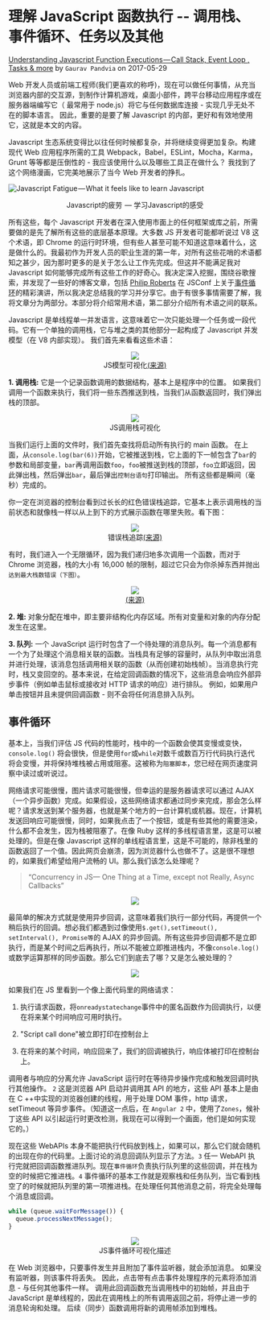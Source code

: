 # 理解 JavaScript 函数执行 -- 调用栈、事件循环、任务以及其他

[Understanding Javascript Function Executions — Call Stack, Event Loop , Tasks & more](https://medium.com/@gaurav.pandvia/understanding-javascript-function-executions-tasks-event-loop-call-stack-more-part-1-5683dea1f5ec) by `Gaurav Pandvia` on 2017-05-29

Web 开发人员或前端工程师(我们更喜欢的称呼)，现在可以做任何事情，从充当浏览器内部的交互源，到制作计算机游戏，桌面小部件，跨平台移动应用程序或在服务器端编写它（ 最常用于 node.js）将它与任何数据库连接 - 实现几乎无处不在的脚本语言。 因此，重要的是要了解 Javascript 的内部，更好和有效地使用它，这就是本文的内容。

Javascript 生态系统变得比以往任何时候都复杂，并将继续变得更加复杂。构建现代 Web 应用程序所需的工具 Webpack，Babel，ESLint，Mocha，Karma，Grunt 等等都是压倒性的 - 我应该使用什么以及哪些工具正在做什么？ 我找到了这个网络漫画，它完美地展示了当今 Web 开发者的挣扎。

![Javascript Fatigue — What it feels like to learn Javascript](https://cdn-images-1.medium.com/max/1600/1*1akEKXC95jhmIudAayITPA.png)

<center>Javascript的疲劳  — 学习Javascript的感受</center>

所有这些，每个 Javascript 开发者在深入使用市面上的任何框架或库之前，所需要做的是先了解所有这些的底层基本原理。大多数 JS 开发者可能都听说过 V8 这个术语，即 Chrome 的运行时环境，但有些人甚至可能不知道这意味着什么，这是做什么的。我最初作为开发人员的职业生涯的第一年，对所有这些花哨的术语都知之甚少，因为那时更多的是关于怎么让工作先完成。但这并不能满足我对 Javascript 如何能够完成所有这些工作的好奇心。我决定深入挖掘，围绕谷歌搜索，并发现了一些好的博客文章，包括 [Philip Roberts](https://twitter.com/philip_roberts) 在 JSConf 上关于[事件循环](https://www.youtube.com/watch?v=8aGhZQkoFbQ)的精彩演讲，所以我决定总结我的学习并分享它。由于有很多事情需要了解，我将文章分为两部分。本部分将介绍常用术语，第二部分介绍所有术语之间的联系。

Javascript 是单线程单一并发语言，这意味着它一次只能处理一个任务或一段代码。它有一个单独的调用栈，它与堆之类的其他部分一起构成了 Javascript 并发模型（在 V8 内部实现）。 我们首先来看看这些术语：

<div style="text-align:center">
  <img src="https://cdn-images-1.medium.com/max/1600/1*ZSFHnq9iMHIApVLcgwczPQ.png">
</div>
<center>JS模型可视化<a href="https://developer.mozilla.org/en-US/docs/Web/JavaScript/EventLoop">(来源)</a></center>

**1. 调用栈:** 它是一个记录函数调用的数据结构，基本上是程序中的位置。 如果我们调用一个函数来执行，我们将一些东西推送到栈，当我们从函数返回时，我们弹出栈的顶部。

<div style="text-align:center">
  <img src="https://cdn-images-1.medium.com/max/1600/1*E3zTWtEOiDWw7d0n7Vp-mA.gif">
</div>
<center>JS调用栈可视化</center>

当我们运行上面的文件时，我们首先查找将启动所有执行的 main 函数。 在上面，从`console.log(bar(6))`开始，它被推送到栈，它上面的下一帧包含了`bar`的参数和局部变量，`bar`再调用函数`foo`，`foo`被推送到栈的顶部，`foo`立即返回，因此弹出栈，然后弹出`bar`，最后弹出`控制台语句`打印输出。 所有这些都是瞬间（毫秒）完成的。

你一定在浏览器的控制台看到过长长的红色错误栈追踪，它基本上表示调用栈的当前状态和就像栈一样以从上到下的方式展示函数在哪里失败。看下图：

<div style="text-align:center">
  <img src="https://cdn-images-1.medium.com/max/1600/1*JctnBGRAYmQQPeMsgXUi0A.png">
</div>
<center>错误栈追踪<a href="https://www.youtube.com/watch?v=8aGhZQkoFbQ">(来源)</a></center>

有时，我们进入一个无限循环，因为我们递归地多次调用一个函数，而对于 Chrome 浏览器，栈的大小有 16,000 帧的限制，超过它只会为你杀掉东西并抛出`达到最大栈数错误（下图）`。

<div style="text-align:center">
  <img src="https://cdn-images-1.medium.com/max/1600/1*tqkykdU69DFrxi82JOWLbQ.png">
  <div><a href="https://www.youtube.com/watch?v=8aGhZQkoFbQ">(来源)</a></div>
</div>

**2. 堆:** 对象分配在堆中，即主要非结构化内存区域。所有对变量和对象的内存分配发生在这里。

**3. 队列:** 一个 JavaScript 运行时包含了一个待处理的消息队列。每一个消息都有一个为了处理这个消息相关联的函数。当栈具有足够的容量时，从队列中取出消息并进行处理，该消息包括调用相关联的函数（从而创建初始栈帧）。当消息执行完时，栈又变回空的。基本来说，在给定回调函数的情况下，这些消息会响应外部异步事件（例如单击鼠标或接收对 HTTP 请求的响应）进行排队。 例如，如果用户单击按钮并且未提供回调函数 - 则不会将任何消息排入队列。

## 事件循环

基本上，当我们评估 JS 代码的性能时，栈中的一个函数会使其变慢或变快，`console.log()` 将会很快，但是使用`for`或`while`对数千或数百万行代码执行迭代将会变慢，并将保持堆栈被占用或阻塞。这被称为`阻塞脚本`，您已经在网页速度洞察中读过或听说过。

网络请求可能很慢，图片请求可能很慢，但幸运的是服务器请求可以通过 AJAX（一个异步函数）完成。如果假设，这些网络请求都通过同步来完成，那会怎么样呢？请求发送到某个服务器，也就是某个地方的一台计算机或机器。现在，计算机发送回响应可能很慢，同时，如果我点击了一个按钮，或是有些其他的需要渲染，什么都不会发生，因为栈被阻塞了。在像 Ruby 这样的多线程语言里，这是可以被处理的。但是在像 Javascript 这样的单线程语言里，这是不可能的，除非栈里的函数返回了一个值。因此网页会崩溃，因为浏览器什么也做不了。这是很不理想的，如果我们希望给用户流畅的 UI。那么我们该怎么处理呢？

> “Concurrency in JS— One Thing at a Time, except not Really, Async Callbacks”

<div align=center>
  <img src="https://cdn-images-1.medium.com/max/1600/1*nbXbMf8R6-iM7vzx9ezdgg.png">
</div>

最简单的解决方式就是使用异步回调，这意味着我们执行一部分代码，再提供一个稍后执行的回调。想必我们都遇到过像使用`$.get(),setTimeout(), setInterval(), Promise等`的 AJAX 的异步回调。所有这些异步回调都不是立即执行，而是某个时间之后再执行，所以不能被立即推进栈内，不像`console.log()`或数学运算那样的同步函数。那么它们到底去了哪？又是怎么被处理的？

<div align=center>
  <img src="https://cdn-images-1.medium.com/max/1600/1*QZkRG3HtuqrS3FDucnryKw.png">
</div>

如果我们在 JS 里看到一个像上面代码里的网络请求：

1. 执行请求函数，将`onreadystatechange`事件中的匿名函数作为回调执行，以便在将来某个时间响应可用时执行。

2. "Script call done"被立即打印在控制台上

3. 在将来的某个时间，响应回来了，我们的回调被执行，响应体被打印在控制台上。

调用者与响应的分离允许 JavaScript 运行时在等待异步操作完成和触发回调时执行其他操作。 `2` 这是浏览器 API 启动并调用其 API 的地方，这些 API 基本上是由在 C ++中实现的浏览器创建的线程，用于处理 DOM 事件，http 请求，setTimeout 等异步事件。（知道这一点后，在 `Angular 2` 中，使用了`Zones`，候补丁这些 API 以引起运行时更改检测，我现在可以得到一个画面，他们是如何实现它的。）

现在这些 WebAPIs 本身不能把执行代码放到栈上，如果可以，那么它们就会随机的出现在你的代码里。上面讨论的消息回调队列显示了方法。`3` 任一 WebAPI 执行完就把回调函数推进队列。现在`事件循环`负责执行队列里的这些回调，并在栈为空的时候把它推进栈。`4` 事件循环的基本工作就是观察栈和任务队列，当它看到栈空了的时候就把队列里的第一项推进栈。在处理任何其他消息之前，将完全处理每个消息或回调。

```javascript
while (queue.waitForMessage()) {
  queue.processNextMessage();
}
```

<div align=center>
  <img src="https://cdn-images-1.medium.com/max/1600/1*-MMBHKy_ZxCrouecRqvsBg.png">
</div>
<center>JS事件循环可视化描述</center>

在 Web 浏览器中，只要事件发生并且附加了事件监听器，就会添加消息。 如果没有监听器，则该事件将丢失。 因此，点击带有点击事件处理程序的元素将添加消息 - 与任何其他事件一样。 调用此回调函数充当调用栈中的初始帧，并且由于 JavaScript 是单线程的，因此在调用栈上的所有调用返回之前，将停止进一步的消息轮询和处理。 后续（同步）函数调用将新的调用帧添加到堆栈。
